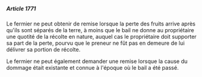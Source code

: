 ##### Article 1771

Le fermier ne peut obtenir de remise lorsque la perte des fruits arrive après qu'ils sont séparés de la terre, à moins que le bail ne donne au propriétaire une quotité de la récolte en nature, auquel cas le propriétaire doit supporter sa part de la perte, pourvu que le preneur ne fût pas en demeure de lui délivrer sa portion de récolte.

Le fermier ne peut également demander une remise lorsque la cause du dommage était existante et connue à l'époque où le bail a été passé.

